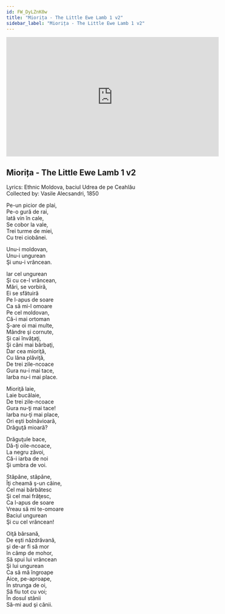 ```yaml
---
id: FW_DyLZnK0w
title: "Miorița - The Little Ewe Lamb 1 v2"
sidebar_label: "Miorița - The Little Ewe Lamb 1 v2"
---
```


<div class="video-float-container">
  <iframe
    width="560"
    height="315"
    src="https://www.youtube.com/embed/FW_DyLZnK0w"
    title="YouTube video player"
    frameborder="0"
    allow="accelerometer; autoplay; clipboard-write; encrypted-media; gyroscope; picture-in-picture; web-share"
    referrerpolicy="strict-origin-when-cross-origin"
    allowfullscreen
  ></iframe>
</div>

## Miorița - The Little Ewe Lamb 1 v2

Lyrics: Ethnic Moldova, baciul Udrea de pe Ceahlău  
Collected by: Vasile Alecsandri, 1850

Pe-un picior de plai,  
Pe-o gură de rai,  
Iată vin în cale,  
Se cobor la vale,  
Trei turme de miei,  
Cu trei ciobănei.

Unu-i moldovan,  
Unu-i ungurean  
Şi unu-i vrâncean.

Iar cel ungurean  
Şi cu ce-l vrâncean,  
Mări, se vorbiră,  
Ei se sfătuiră  
Pe l-apus de soare  
Ca să mi-l omoare  
Pe cel moldovan,  
Că-i mai ortoman  
Ş-are oi mai multe,  
Mândre şi cornute,  
Şi cai învăţaţi,  
Şi câni mai bărbaţi,  
Dar cea mioriţă,  
Cu lâna plăviţă,  
De trei zile-ncoace  
Gura nu-i mai tace,  
Iarba nu-i mai place.

Mioriţă laie,  
Laie bucălaie,  
De trei zile-ncoace  
Gura nu-ţi mai tace!  
Iarba nu-ţi mai place,  
Ori eşti bolnăvioară,  
Drăguţă mioară?

Drăguţule bace,  
Dă-ţi oile-ncoace,  
La negru zăvoi,  
Că-i iarba de noi  
Şi umbra de voi.

Stăpâne, stăpâne,  
Îţi cheamă ş-un câine,  
Cel mai bărbătesc  
Şi cel mai frăţesc,  
Ca l-apus de soare  
Vreau să mi te-omoare  
Baciul ungurean  
Şi cu cel vrâncean!

Oiţă bârsană,  
De eşti năzdrăvană,  
şi de-ar fi să mor  
în câmp de mohor,  
Să spui lui vrâncean  
Şi lui ungurean  
Ca să mă îngroape  
Aice, pe-aproape,  
În strunga de oi,  
Să fiu tot cu voi;  
În dosul stânii  
Să-mi aud şi cânii.
